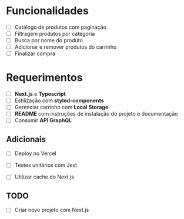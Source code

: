 # Funcionalidades

- [ ] Catálogo de produtos com paginação
- [ ] Filtragem produtos por categoria
- [ ] Busca por nome do produto
- [ ] Adicionar e remover produtos do carrinho
- [ ] Finalizar compra

# Requerimentos

- [ ] **Next.js** e **Typescript**
- [ ] Estilização com **styled-components**
- [ ] Gerenciar carrinho com **Local Storage**
- [ ] **README** com instruções de instalação do projeto e documentação
- [ ] Consumir **API GraphQL**

## Adicionais

- [ ] Deploy no Vercel
- [ ] Testes unitários com Jest
- [ ] Utilizar cache do Next.js


## TODO
- [ ] Criar novo projeto com Next.js



